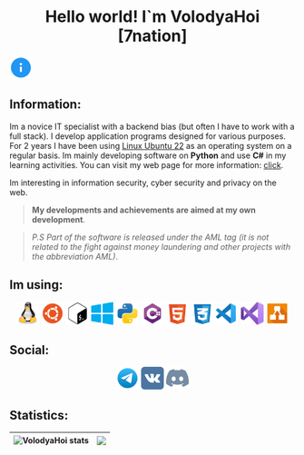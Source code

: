 <h1 align="center"/> Hello world! I`m VolodyaHoi [7nation]</h1>

<p align="center"/>

<img src="https://raw.githubusercontent.com/VolodyaHoi/icons/refs/heads/main/icons/other/info.svg" alt="linux" width="40" height="40"/> <h2> Information: </h2> 

Im a novice IT specialist with a backend bias (but often I have to work with a full stack). I develop application programs designed for various purposes. For 2 years I have been using <a href=https://ubuntu.com/>Linux Ubuntu 22</a> as an operating system on a regular basis. Im mainly developing software on **Python** and use **C#** in my learning activities. You can visit my web page for more information: <a href="https://volodyahoi.github.io/Swallow/">click</a>.

Im interesting in information security, cyber security and privacy on the web.

> **My developments and achievements are aimed at my own development**.

> *P.S Part of the software is released under the AML tag (it is not related to the fight against money laundering and other projects with the abbreviation AML)*.

## Im using:

<p align="center"/>
<a> <img src="https://raw.githubusercontent.com/VolodyaHoi/icons/refs/heads/main/icons/dev/os/linux.svg" alt="linux" width="40" height="40"/> </a>
<img src="https://raw.githubusercontent.com/VolodyaHoi/icons/refs/heads/main/icons/dev/os/ubuntu.svg" alt="ubuntu" width="40" height="40"/>
<img src="https://raw.githubusercontent.com/VolodyaHoi/icons/refs/heads/main/icons/dev/tools/terminal.svg" alt="bash" width="40" height="40"/>
<img src="https://raw.githubusercontent.com/VolodyaHoi/icons/refs/heads/main/icons/dev/os/windows.svg" alt="windows" width="40" height="40"/>
<img src="https://raw.githubusercontent.com/VolodyaHoi/icons/refs/heads/main/icons/dev/languages/python.svg" alt="python" width="40" height="40"/>
<img src="https://raw.githubusercontent.com/VolodyaHoi/icons/refs/heads/main/icons/dev/languages/csharp.svg" alt="csharp" width="40" height="40"/>
<img src="https://raw.githubusercontent.com/VolodyaHoi/icons/refs/heads/main/icons/dev/languages/html5.svg" alt="html" width="40" height="40"/>
<img src="https://raw.githubusercontent.com/VolodyaHoi/icons/refs/heads/main/icons/dev/languages/css3.svg" alt="css" width="40" height="40"/>
<img src="https://raw.githubusercontent.com/VolodyaHoi/icons/refs/heads/main/icons/dev/tools/vscode.svg" alt="vscode" width="40" height="40"/>
<img src="https://raw.githubusercontent.com/VolodyaHoi/icons/refs/heads/main/icons/dev/tools/vs.svg" alt="vs" width="40" height="40"/>
<img src="https://raw.githubusercontent.com/VolodyaHoi/icons/refs/heads/main/icons/dev/tools/drawio.svg" alt="drawio" width="40" height="40"/>

## Social:
<p align="center"/>
<a href="t.me/notavl"><img src="https://raw.githubusercontent.com/VolodyaHoi/icons/refs/heads/main/icons/social/telegram.svg" alt="tg" width="40" height="40"/></a>
<a href="vk.com/id631406971"><img src="https://raw.githubusercontent.com/VolodyaHoi/icons/refs/heads/main/icons/social/vk.svg" alt="vk" width="40" height="40"/></a>
<a href="discord.com/Itsfukingmee666"><img src="https://raw.githubusercontent.com/VolodyaHoi/icons/refs/heads/main/icons/social/discord.svg" alt="ds" width="40" height="40"/></a>

## Statistics: 

| <img align="center" src="https://github-readme-stats.vercel.app/api/top-langs?username=VolodyaHoi&show_icons=true&theme=github_dark&hide_border=true&locale=en&layout=compact&border=false" alt="VolodyaHoi stats" /> | <img align="center" src="https://github-readme-stats.vercel.app/api?username=VolodyaHoi&show_icons=true&include_all_commits=true&theme=github_dark&cache_seconds=3200&border=false&hide_border=true"/> |
| ------------- | ------------- |
